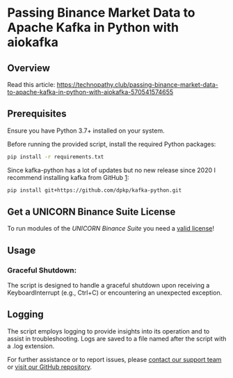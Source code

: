 # Passing Binance Market Data to Apache Kafka in Python with aiokafka
## Overview
Read this article:
https://technopathy.club/passing-binance-market-data-to-apache-kafka-in-python-with-aiokafka-570541574655

## Prerequisites
Ensure you have Python 3.7+ installed on your system. 

Before running the provided script, install the required Python packages:
```bash
pip install -r requirements.txt
```

Since kafka-python has a lot of updates but no new release since 2020 I recommend installing kafka from 
GitHub [1](https://github.com/dpkp/kafka-python/issues/2412#issuecomment-1806341342):
```bash
pip install git+https://github.com/dpkp/kafka-python.git
```

## Get a UNICORN Binance Suite License
To run modules of the *UNICORN Binance Suite* you need a [valid license](https://shop.lucit.services)!

## Usage
### Graceful Shutdown:
The script is designed to handle a graceful shutdown upon receiving a KeyboardInterrupt (e.g., Ctrl+C) or encountering 
an unexpected exception.

## Logging
The script employs logging to provide insights into its operation and to assist in troubleshooting. Logs are saved to a 
file named after the script with a .log extension.

For further assistance or to report issues, please [contact our support team](https://www.lucit.tech/get-support.html) 
or [visit our GitHub repository](https://github.com/oliver-zehentleitner/unicorn-binance-websocket-api).